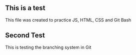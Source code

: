 ## This is a test

This file was created to practice JS, HTML, CSS and Git Bash


## Second Test

This is testing the branching system in Git
